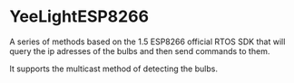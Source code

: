 # YeeLightESP8266

A series of methods based on the 1.5 ESP8266 official RTOS SDK that will query the ip adresses of the bulbs and then send commands to them.

It supports the multicast method of detecting the bulbs.
